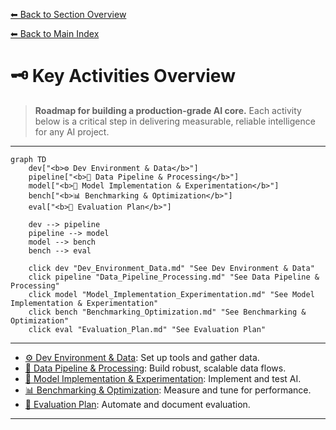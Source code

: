 [⬅ Back to Section Overview](README.md)

[⬅ Back to Main Index](../../INDEX.md)

# 🗝️ Key Activities Overview

> **Roadmap for building a production-grade AI core.**
> Each activity below is a critical step in delivering measurable, reliable intelligence for any AI project.

---

```mermaid
graph TD
    dev["<b>⚙️ Dev Environment & Data</b>"]
    pipeline["<b>🔗 Data Pipeline & Processing</b>"]
    model["<b>🤖 Model Implementation & Experimentation</b>"]
    bench["<b>📊 Benchmarking & Optimization</b>"]
    eval["<b>🧪 Evaluation Plan</b>"]

    dev --> pipeline
    pipeline --> model
    model --> bench
    bench --> eval

    click dev "Dev_Environment_Data.md" "See Dev Environment & Data"
    click pipeline "Data_Pipeline_Processing.md" "See Data Pipeline & Processing"
    click model "Model_Implementation_Experimentation.md" "See Model Implementation & Experimentation"
    click bench "Benchmarking_Optimization.md" "See Benchmarking & Optimization"
    click eval "Evaluation_Plan.md" "See Evaluation Plan"
```

---

- [⚙️ Dev Environment & Data](Dev_Environment_Data.md): Set up tools and gather data.
- [🔗 Data Pipeline & Processing](Data_Pipeline_Processing.md): Build robust, scalable data flows.
- [🤖 Model Implementation & Experimentation](Model_Implementation_Experimentation.md): Implement and test AI.
- [📊 Benchmarking & Optimization](Benchmarking_Optimization.md): Measure and tune for performance.
- [🧪 Evaluation Plan](Evaluation_Plan.md): Automate and document evaluation.

---
